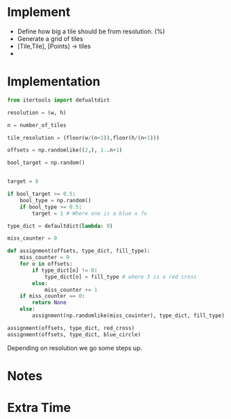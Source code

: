 # Implement

- Define how big a tile should be from resolution. (%)
- Generate a grid of tiles
- [Tile,Tile], [Points] -> tiles
- 




# Implementation


```python
from itertools import defualtdict

resolution = (w, h)

n = number_of_tiles

tile_resolution = (floor(w/(n+1)),floor(h/(n+1)))

offsets = np.randomlike((2,), 1..n+1)

bool_target = np.random()


target = 0

if bool_target >= 0.5:
    bool_type = np.random()
    if bool_type >= 0.5:
        target = 1 # Where one is a blue x fx 

type_dict = defaultdict(lambda: 0)

miss_counter = 0

def assignment(offsets, type_dict, fill_type):
    miss_counter = 0
    for o in offsets:
        if type_dict[o] != 0:
            type_dict[o] = fill_type # where 3 is a red cross
        else:
            miss_counter += 1
    if miss_counter == 0:
        return None
    else:
        assignment(np.randomlike(miss_couinter), type_dict, fill_type)

assignment(offsets, type_dict, red_cross)
assignment(offsets, type_dict, blue_circle)
```

Depending on resolution we go some steps up.




# Notes


    
# Extra Time